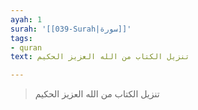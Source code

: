 ```yaml
---
ayah: 1
surah: '[[039-Surah|سورة]]'
tags:
- quran
text: تنزيل الكتاب من الله العزيز الحكيم

---
```

> تنزيل الكتاب من الله العزيز الحكيم
